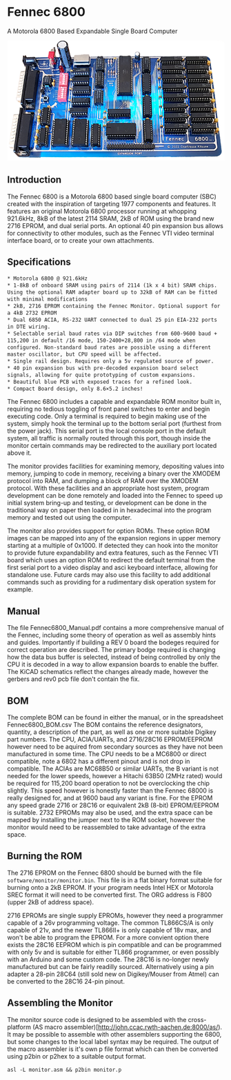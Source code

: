 # Fennec 6800
A Motorola 6800 Based Expandable Single Board Computer

![Picture of an Assembled Fennec 6800 Computer](/images/fennec_banner.png)

## Introduction
The Fennec 6800 is a Motorola 6800 based single board computer (SBC) created with the inspiration of targeting 1977 components and features. It features an original Motorola 6800 processor running at whopping 921.6kHz, 8kB of the latest 2114 SRAM, 2kB of ROM using the brand new 2716 EPROM, and dual serial ports. An optional 40 pin expansion bus allows for connectivity to other modules, such as the Fennec VTI video terminal interface board, or to create your own attachments.

## Specifications
    * Motorola 6800 @ 921.6kHz
    * 1-8kB of onboard SRAM using pairs of 2114 (1k x 4 bit) SRAM chips. Using the optional RAM adapter board up to 32kB of RAM can be fitted with minimal modifications
    * 2kB, 2716 EPROM containing the Fennec Monitor. Optional support for a 4kB 2732 EPROM
    * Dual 6850 ACIA, RS-232 UART connected to dual 25 pin EIA-232 ports in DTE wiring.
    * Selectable serial baud rates via DIP switches from 600-9600 baud + 115,200 in default /16 mode, 150-2400+28,800 in /64 mode when configured. Non-standard baud rates are possible using a different master oscillator, but CPU speed will be affected.
    * Single rail design. Requires only a 5v regulated source of power.
    * 40 pin expansion bus with pre-decoded expansion board select signals, allowing for quite prototyping of custom expansions.
    * Beautiful blue PCB with exposed traces for a refined look.
    * Compact Board design, only 8.6×5.2 inches!

The Fennec 6800 includes a capable and expandable ROM monitor built in, requiring no tedious toggling of front panel switches to enter and begin executing code. Only a terminal is required to begin making use of the system, simply hook the terminal up to the bottom serial port (furthest from the power jack). This serial port is the local console port in the default system, all traffic is normally routed through this port, though inside the monitor certain commands may be redirected to the auxiliary port located above it.

The monitor provides facilities for examining memory, depositing values into memory, jumping to code in memory, receiving a binary over the XMODEM protocol into RAM, and dumping a block of RAM over the XMODEM protocol. With these facilities and an appropriate host system, program development can be done remotely and loaded into the Fennec to speed up initial system bring-up and testing, or development can be done in the traditional way on paper then loaded in in hexadecimal into the program memory and tested out using the computer.

The monitor also provides support for option ROMs. These option ROM images can be mapped into any of the expansion regions in upper memory starting at a multiple of 0x1000. If detected they can hook into the monitor to provide future expandability and extra features, such as the Fennec VTI board which uses an option ROM to redirect the default terminal from the first serial port to a video display and asci keyboard interface, allowing for standalone use. Future cards may also use this facility to add additional commands such as providing for a rudimentary disk operation system for example.

## Manual
The file Fennec6800_Manual.pdf contains a more comprehensive manual of the Fennec, including some theory of operation as well as assembly hints and guides. Importantly if building a REV 0 board the bodeges required for correct operation are described. The primary bodge required is changing how the data bus buffer is selected, instead of being controlled by only the CPU it is decoded in a way to allow expansion boards to enable the buffer. The KiCAD schematics reflect the changes already made, however the gerbers and rev0 pcb file don't contain the fix.

## BOM 
The complete BOM can be found in either the manual, or in the spreadsheet Fennec6800_BOM.csv 
The BOM contains the reference designators, quantity, a description of the part, as well as one or more suitable Digikey part numbers. The CPU, ACIA/UARTs, and 2716/28C16 EPROM/EEPROM however need to be aquired from secondary sources as they have not been manufactured in some time. The CPU needs to be a MC6800 or direct compatible, note a 6802 has a different pinout and is not drop in compatible. The ACIAs are MC68B50 or similar UARTs, the B variant is not needed for the lower speeds, however a Hitachi 63B50 (2MHz rated) would be required for 115,200 board operation to not be overclocking the chip slightly. This speed however is honestly faster than the Fennec 68000 is really designed for, and at 9600 baud any variant is fine. For the EPROM any speed grade 2716 or 28C16 or equivalent 2kB (8-bit) EPROM/EEPROM is suitable. 2732 EPROMs may also be used, and the extra space can be mapped by installing the jumper next to the ROM socket, however the monitor would need to be reassembled to take advantage of the extra space.

## Burning the ROM
The 2716 EPROM on the Fennec 6800 should be burned with the file `software/monitor/monitor.bin`. This file is in a flat binary format suitable for burning onto a 2kB EPROM. If your program needs Intel HEX or Motorola SREC format it will need to be converted first. The ORG address is F800 (upper 2kB of address space). 

2716 EPROMs are single supply EPROMs, however they need a programmer capable of a 26v programming voltage. The common TL866CS/A is only capable of 21v, and the newer TL866II+ is only capable of 18v max, and won't be able to program the EPROM. For a more convient option there exists the 28C16 EEPROM which is pin compatible and can be programmed with only 5v and is suitable for either TL866 programmer, or even possibly with an Arduino and some custom code. The 28C16 is no-longer newly manufactured but can be fairly readilly sourced. Alternatively using a pin adapter a 28-pin 28C64 (still sold new on Digikey/Mouser from Atmel) can be converted to the 28C16 24-pin pinout. 

## Assembling the Monitor
The monitor source code is designed to be assembled with the cross-platform (AS macro assembler)[http://john.ccac.rwth-aachen.de:8000/as/). It may be possible to assemble with other assemblers supporting the 6800, but some changes to the local label syntax may be required. The output of the macro assembler is it's own p file format which can then be converted using p2bin or p2hex to a suitable output format.

    asl -L monitor.asm && p2bin monitor.p


